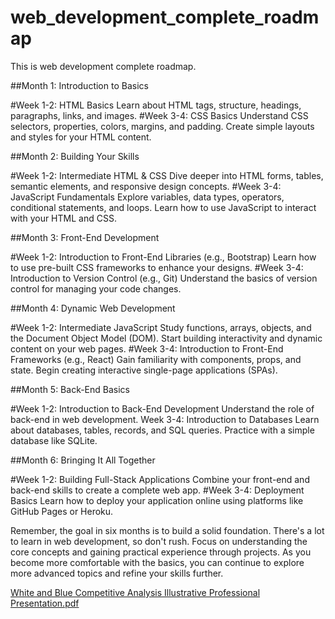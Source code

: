# web_development_complete_roadmap
This is web development complete roadmap.

##Month 1: Introduction to Basics

#Week 1-2: HTML Basics
Learn about HTML tags, structure, headings, paragraphs, links, and images.
#Week 3-4: CSS Basics
Understand CSS selectors, properties, colors, margins, and padding.
Create simple layouts and styles for your HTML content.

##Month 2: Building Your Skills

#Week 1-2: Intermediate HTML & CSS
Dive deeper into HTML forms, tables, semantic elements, and responsive design concepts.
#Week 3-4: JavaScript Fundamentals
Explore variables, data types, operators, conditional statements, and loops.
Learn how to use JavaScript to interact with your HTML and CSS.

##Month 3: Front-End Development

#Week 1-2: Introduction to Front-End Libraries (e.g., Bootstrap)
Learn how to use pre-built CSS frameworks to enhance your designs.
#Week 3-4: Introduction to Version Control (e.g., Git)
Understand the basics of version control for managing your code changes.

##Month 4: Dynamic Web Development

#Week 1-2: Intermediate JavaScript
Study functions, arrays, objects, and the Document Object Model (DOM).
Start building interactivity and dynamic content on your web pages.
#Week 3-4: Introduction to Front-End Frameworks (e.g., React)
Gain familiarity with components, props, and state.
Begin creating interactive single-page applications (SPAs).

##Month 5: Back-End Basics

#Week 1-2: Introduction to Back-End Development
Understand the role of back-end in web development.
Week 3-4: Introduction to Databases
Learn about databases, tables, records, and SQL queries.
Practice with a simple database like SQLite.

##Month 6: Bringing It All Together

#Week 1-2: Building Full-Stack Applications
Combine your front-end and back-end skills to create a complete web app.
#Week 3-4: Deployment Basics
Learn how to deploy your application online using platforms like GitHub Pages or Heroku.

Remember, the goal in six months is to build a solid foundation. There's a lot to learn in web development, so don't rush. Focus on understanding the core concepts and gaining practical experience through projects. As you become more comfortable with the basics, you can continue to explore more advanced topics and refine your skills further.

[White and Blue Competitive Analysis Illustrative Professional Presentation.pdf](https://github.com/adilhamza-learnwithadil/web_development_complete_roadmap/files/12318373/White.and.Blue.Competitive.Analysis.Illustrative.Professional.Presentation.pdf)



